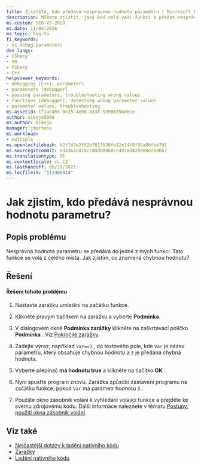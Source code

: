 ```yaml
---
title: Zjistěte, kdo předává nesprávnou hodnotu parametru | Microsoft Docs
description: Můžete zjistit, jaký kód volá vaši funkci a předat nesprávnou hodnotu parametru. Naučte se používat podmíněný bod přerušení.
ms.custom: SEO-VS-2020
ms.date: 11/04/2016
ms.topic: how-to
f1_keywords:
- vs.debug.parameters
dev_langs:
- CSharp
- VB
- FSharp
- C++
helpviewer_keywords:
- debugging [C++], parameters
- parameters [debugger]
- passing parameters, troubleshooting wrong values
- functions [debugger], detecting wrong parameter values
- parameter values, troubleshooting
ms.assetid: 1f1ae455-0e25-4e9d-b33f-53908f5bd6ce
author: mikejo5000
ms.author: mikejo
manager: jmartens
ms.workload:
- multiple
ms.openlocfilehash: b2f747e2f92b7817530fe12e14f8f95a9bfbe791
ms.sourcegitcommit: e3a364c014ccdada0860cc4930d428808e20d667
ms.translationtype: MT
ms.contentlocale: cs-CZ
ms.lasthandoff: 06/19/2021
ms.locfileid: "112386914"
---
```

# <a name="how-can-i-find-out-who-is-passing-a-wrong-parameter-value"></a>Jak zjistím, kdo předává nesprávnou hodnotu parametru?
## <a name="problem-description"></a>Popis problému
 Nesprávná hodnota parametru se předává do jedné z mých funkcí. Tato funkce se volá z celého místa. Jak zjistím, co znamená chybnou hodnotu?

## <a name="solution"></a>Řešení

#### <a name="to-resolve-this-problem"></a>Řešení tohoto problému

1. Nastavte zarážku umístění na začátku funkce.

2. Klikněte pravým tlačítkem na zarážku a vyberte **Podmínka**.

3. V dialogovém okně **Podmínka zarážky** klikněte na zaškrtávací políčko **Podmínka** . Viz [Pokročilé zarážky](../debugger/using-breakpoints.md#BKMK_Specify_a_breakpoint_condition_using_a_code_expression).

4. Zadejte výraz, například `Var==3` , do textového pole, kde `Var` je název parametru, který obsahuje chybnou hodnotu a `3` je předána chybná hodnota.

5. Vyberte přepínač **má hodnotu true** a klikněte na tlačítko **OK** .

6. Nyní spusťte program znovu. Zarážka způsobí zastavení programu na začátku funkce, pokud `Var` má parametr hodnotu `3` .

7. Použijte okno zásobník volání k vyhledání volající funkce a přejděte ke svému zdrojovému kódu. Další informace naleznete v tématu [Postupy: použití okna zásobník volání](../debugger/how-to-use-the-call-stack-window.md).

## <a name="see-also"></a>Viz také
- [Nejčastější dotazy k ladění nativního kódu](../debugger/debugging-native-code-faqs.md)
- [Zarážky](/previous-versions/ktf38f66(v=vs.100))
- [Ladění nativního kódu](../debugger/debugging-native-code.md)
